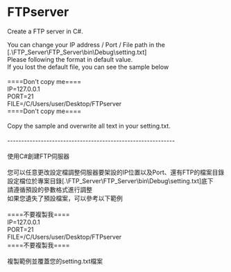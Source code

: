# FTPserver
Create a FTP server in C#.


You can change your IP address / Port / File path in the</br>
[.\FTP_Server\FTP_Server\bin\Debug\setting.txt]</br>
Please following the format in default value.</br>
If you lost the default file, you can see the sample below</br>
</br>
====Don't copy me====</br>
IP=127.0.0.1</br>
PORT=21</br>
FILE=/C/Users/user/Desktop/FTPserver</br>
====Don't copy me====</br>
</br>
Copy the sample and overwrite all text in your setting.txt.</br>
</br>
------------------------------------------------------------</br>
</br>
使用C#創建FTP伺服器</br>
</br>
您可以任意更改設定檔調整伺服器要架設的IP位置以及Port、還有FTP的檔案目錄</br>
設定檔位於專案目錄[.\FTP_Server\FTP_Server\bin\Debug\setting.txt]底下</br>
請遵循預設的參數格式進行調整</br>
如果您遺失了預設檔案，可以參考以下範例</br>
</br>
====不要複製我====</br>
IP=127.0.0.1</br>
PORT=21</br>
FILE=/C/Users/user/Desktop/FTPserver</br>
====不要複製我====</br>
</br>
複製範例並覆蓋您的setting.txt檔案</br>
